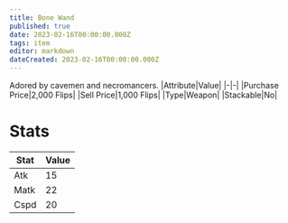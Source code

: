 ```yaml
---
title: Bone Wand
published: true
date: 2023-02-16T00:00:00.000Z
tags: item
editor: markdown
dateCreated: 2023-02-16T00:00:00.000Z
---
```


Adored by cavemen and necromancers.
|Attribute|Value|
|-|-|
|Purchase Price|2,000 Flips|
|Sell Price|1,000 Flips|
|Type|Weapon|
|Stackable|No|

# Stats
|Stat|Value|
|-|-|
|Atk|15|
|Matk|22|
|Cspd|20|
